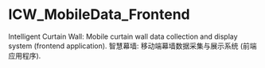# ICW_MobileData_Frontend
Intelligent Curtain Wall: Mobile curtain wall data collection and display system (frontend application). 智慧幕墙: 移动端幕墙数据采集与展示系统 (前端应用程序).
